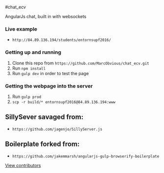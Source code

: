 #chat_ecv

AngularJs chat, built in with websockets 

### Live example
- `http://84.89.136.194/students/entornsupf2016/`

### Getting up and running
1. Clone this repo from `https://github.com/MarcObvious/chat_ecv.git`
2. Run `npm install`
3. Run `gulp dev` in order to test the page

### Getting the webpage into the server
1. Run `gulp prod`
2. `scp -r build/* entornsupf2016@84.89.136.194:www`

## SillySever savaged from:
- `https://github.com/jagenjo/SillyServer.js`

## Boilerplate forked from:
- `https://github.com/jakemmarsh/angularjs-gulp-browserify-boilerplate`

[View contributors](https://github.com/MarcObvious/chat_ecv/graphs/contributors)
